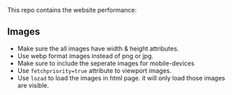 This repo contains the website performance:

## Images
 - Make sure the all images have width & height attributes.
 - Use webp format images instead of png or jpg.
 - Make sure to include the seperate images for mobile-devices
 - Use `fetchpriority=true` attribute to viewport images.
 - Use `lozad` to load the images in html page. it will only load those images are visible.